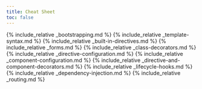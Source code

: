 ```yaml
---
title: Cheat Sheet
toc: false
---
```

<style>
table { table-layout: fixed; width: 100%; }
table td { overflow: auto; }
td.nowrap, th.nowrap { white-space: nowrap; }
td.nowrap { background-color: rgba(236, 239, 241, 0.18); }
td.nowrap code, th.nowrap code { white-space: nowrap; padding: 0px;}
.prettyprint { background: inherit; padding: 0; }
.highlight { font-weight: bold; }
td:nth-child(1), th:nth-child(1) { width: 35%; }
</style>
{% include_relative _bootstrapping.md %}
{% include_relative _template-syntax.md %}
{% include_relative _built-in-directives.md %}
{% include_relative _forms.md %}
{% include_relative _class-decorators.md %}
{% include_relative _directive-configuration.md %}
{% include_relative _component-configuration.md %}
{% include_relative _directive-and-component-decorators.md %}
{% include_relative _lifecycle-hooks.md %}
{% include_relative _dependency-injection.md %}
{% include_relative _routing.md %}
